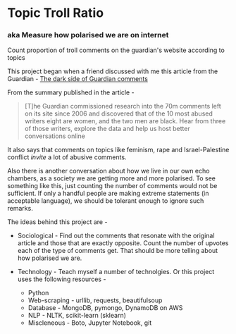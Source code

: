 # Topic Troll Ratio
### aka Measure how polarised we are on internet

Count proportion of troll comments on the guardian's website according to topics

This project began when a friend discussed with me this article from the Guardian -
 <a href= "https://www.theguardian.com/technology/2016/apr/12/the-dark-side-of-guardian-comments">
 The dark side of Guardian comments </a>

From the summary published in the article -
<blockquote>
[T]he Guardian commissioned research into the 70m comments left on its site since 2006 and discovered that of the 10 most abused writers eight are women, and the two men are black. Hear from three of those writers, explore the data
and help us host better conversations online
</blockquote>

It also says that comments on topics like feminism, rape and Israel-Palestine conflict _invite_ a lot of abusive comments.

Also there is another conversation about how we live in our own echo chambers, as a society we are getting more and more polarised. To see something like this, just counting the number of comments would not be sufficient. If only a handful people are making extreme statements (in acceptable language), we should be tolerant enough to ignore such remarks.

The ideas behind this project are -
* Sociological - Find out the comments that resonate with the original article and those that are exactly opposite. Count the number of upvotes each of the type of comments get. That should be more telling about how polarised we are.

* Technology - Teach myself a number of technolgies. Or this project uses the following resources -
  * Python
  * Web-scraping - urllib, requests, beautifulsoup
  * Database - MongoDB, pymongo, DynamoDB on AWS
  * NLP - NLTK, scikit-learn (sklearn)
  * Miscleneous - Boto, Jupyter Notebook, git
